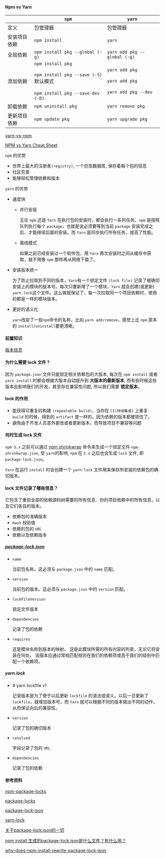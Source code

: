 #### Npm vs Yarn

|              | `npm`                                                        | `yarn`                                                       |
| ------------ | ------------------------------------------------------------ | ------------------------------------------------------------ |
| 定义         | 包管理器                                                     | 包管理器                                                     |
| 安装项目依赖 | `npm install`                                                | `yarn`                                                       |
| 全局依赖     | `npm install pkg --global (-g)`                              | `yarn add pkg --global (-g)`                                 |
| 添加依赖     | `npm install pkg`<br /><br />`npm install pkg --save (-S)` 默认模式 <br /><br />`npm install pkg --save-dev (-D)` | `yarn add pkg`<br /><br />`yarn add pkg`<br /><br />`yarn add pkg --dev` |
| 卸载依赖     | `npm uninstall pkg`                                          | `yarn remove pkg`                                            |
| 更新项目依赖 | `npm update pkg`                                             | `yarn upgrade pkg`                                           |

[yarn-vs-npm](https://www.sitepoint.com/yarn-vs-npm/)

[NPM vs Yarn Cheat Sheet](https://shift.infinite.red/npm-vs-yarn-cheat-sheet-8755b092e5cc)

`npm` 的优势

- 世界上最大的注册表`(registry)`, 一个巨型数据库, 保存着每个包的信息 
- 社区完善
- 能够轻松管理依赖和版本

`yarn` 的优势

- 速度快 

  - 并行安装

    无论 `npm` 还是 `Yarn` 在执行包的安装时，都会执行一系列任务。`npm` 是按照队列执行每个 `package`，也就是说必须要等到当前 `package` 安装完成之后，才能继续后面的安装。而 `Yarn` 是同步执行所有任务，提高了性能。

  - 离线模式

    如果之前已经安装过一个软件包，用 `Yarn` 再次安装时之间从缓存中获取，就不用像 `npm` 那样再从网络下载了。

- 安装版本统一

  为了防止拉取到不同的版本，`Yarn`有一个锁定文件 `(lock file)` 记录了被确切安装上的模块的版本号。每次只要新增了一个模块，`Yarn` 就会创建(或更新) `yarn.lock`这个文件。这么做就保证了，每一次拉取同一个项目依赖时，使用的都是一样的模块版本。

- 更好的语义化

   `yarn`改变了一些`npm`命令的名称，比如 `yarn add/remove`，感觉上比 `npm` 原本的 `install/uninstall`要更清晰。

#### 前置知识

[版本信息](./npm-knowledge-reserve.md#版本信息)

#### 为什么需要 lock 文件 ?

因为 `package.json` 文件只能锁定相关依赖包的大版本, 每次在 `npm install` 或者 `yarn install` 时都会根据大版本自动提升到 **大版本的最新版本**, 而有些时候这些版本会影响我们的开发，甚至存在兼容性问题, 所以我们需要 **锁定版本**。

#### lock 的作用

- 能获得可重复的构建 `(repeatable build)`，当你在 `CI(持续集成)` 上重复 `build` 的时候，得到的 `artifact` 是一样的，因为依赖的版本都被锁住了。
- 避免由于开发人员意外更改或者更新版本，而导致项目不兼容等问题

#### 何时生成 lock 文件

`npm 5.x` 之前可以通过 [npm shrinkwrap](https://docs.npmjs.com/cli/shrinkwrap) 命令来生成一个锁定文件 `npm-shrinkwrap.json`, 受 `yarn`的影响, `npm` 在 `5.x` 之后也会生成 `lock` 文件, 即 `package-lock.json`。

`Yarn` 在运行 `install` 时会创建一个 `yarn.lock` 文件用来保存所安装的依赖包的确切版本。

#### lock 文件记录了哪些信息？

它包含了重现全部的依赖源码树需要的所有信息、你的项目依赖中的所有信息，以及它们各自的版本。

- 依赖包的准确版本
- `Hash` 校验值
- 依赖的包的 `URL`
- 依赖以及依赖版本

##### [package-lock.json](https://docs.npmjs.com/configuring-npm/package-lock-json#file-format)

- `name`

  当前包名称。这必须与 `package.json` 中的 `name` 匹配。

- `version`

  当前包的版本。这必须与 `package.json` 中的 `version` 匹配。

- `lockFileVersion`

  锁定文件版本

- `dependencies`

  记录了包的依赖

- `requires`

  这是模块名称到版本的映射。 这是此模块所需的所有内容的列表，无论它将安装在何处。 该版本应通过常规匹配规则在我们的依赖项或高于我们的级别中匹配一个依赖项。

##### yarn.lock

- \# yarn lockfile v1

  记录版本是为了便于以后更新 `lockfile` 的语法或语义。以后一旦更新了 `lockfile`，就增加版本号，而 `Yarn` 就可以根据不同的版本做出不同的动作，从而保证向后的兼容性。

- `version`

  记录了包的确切版本

- `resolved`

  字段记录了包的 `URL`

- `dependencies`

  记录了包的依赖

#### 参考资料

[npm-package-locks](https://docs.npmjs.com/configuring-npm/package-locks.html)

[package-locks](https://docs.npmjs.com/files/package-locks)

[package-lock-json](https://docs.npmjs.com/configuring-npm/package-lock-json)

[yarn-lock](https://classic.yarnpkg.com/en/docs/yarn-lock)

[关于package-lock.json的一切](https://codertx.github.io/2018/01/09/about-package-json/)

[npm install 生成的package-lock.json是什么文件？有什么用？](https://www.zhihu.com/question/62331583)

[why-does-npm-install-rewrite-package-lock-json](https://stackoverflow.com/questions/45022048/why-does-npm-install-rewrite-package-lock-json)



